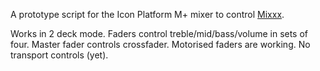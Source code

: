 A prototype script for the Icon Platform M+ mixer to control [Mixxx](https://mixxx.org).

Works in 2 deck mode. Faders control treble/mid/bass/volume in sets of four. Master fader controls crossfader. Motorised faders are working. No transport controls (yet).
